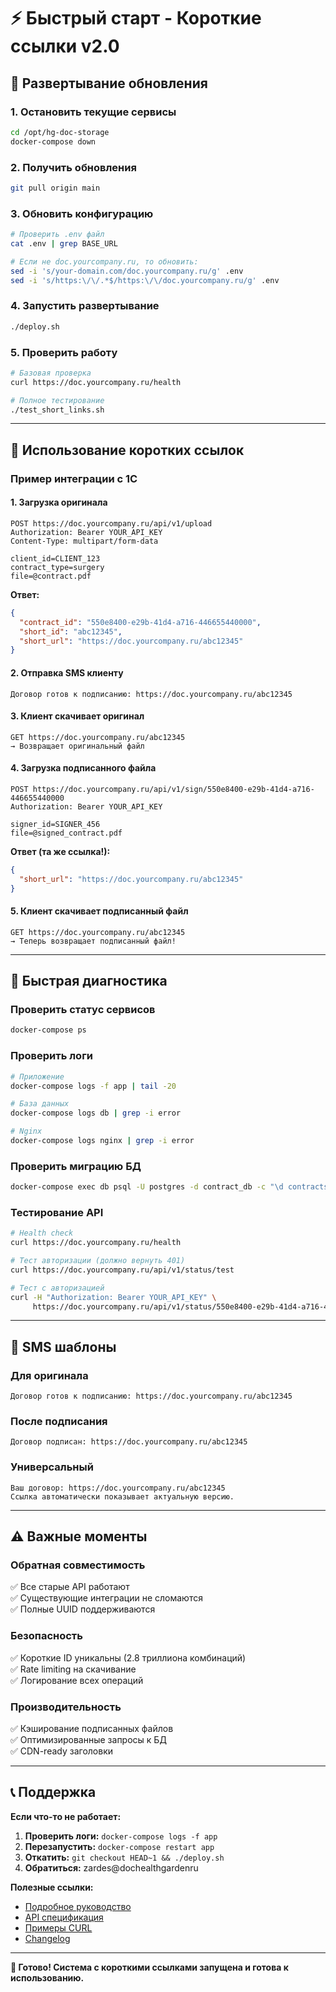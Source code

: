 # ⚡ Быстрый старт - Короткие ссылки v2.0

## 🚀 Развертывание обновления

### 1. Остановить текущие сервисы
```bash
cd /opt/hg-doc-storage
docker-compose down
```

### 2. Получить обновления
```bash
git pull origin main
```

### 3. Обновить конфигурацию
```bash
# Проверить .env файл
cat .env | grep BASE_URL

# Если не doc.yourcompany.ru, то обновить:
sed -i 's/your-domain.com/doc.yourcompany.ru/g' .env
sed -i 's/https:\/\/.*$/https:\/\/doc.yourcompany.ru/g' .env
```

### 4. Запустить развертывание
```bash
./deploy.sh
```

### 5. Проверить работу
```bash
# Базовая проверка
curl https://doc.yourcompany.ru/health

# Полное тестирование
./test_short_links.sh
```

---

## 📎 Использование коротких ссылок

### Пример интеграции с 1С

#### 1. Загрузка оригинала
```http
POST https://doc.yourcompany.ru/api/v1/upload
Authorization: Bearer YOUR_API_KEY
Content-Type: multipart/form-data

client_id=CLIENT_123
contract_type=surgery
file=@contract.pdf
```

**Ответ:**
```json
{
  "contract_id": "550e8400-e29b-41d4-a716-446655440000",
  "short_id": "abc12345", 
  "short_url": "https://doc.yourcompany.ru/abc12345"
}
```

#### 2. Отправка SMS клиенту
```
Договор готов к подписанию: https://doc.yourcompany.ru/abc12345
```

#### 3. Клиент скачивает оригинал
```
GET https://doc.yourcompany.ru/abc12345
→ Возвращает оригинальный файл
```

#### 4. Загрузка подписанного файла
```http
POST https://doc.yourcompany.ru/api/v1/sign/550e8400-e29b-41d4-a716-446655440000
Authorization: Bearer YOUR_API_KEY

signer_id=SIGNER_456
file=@signed_contract.pdf
```

**Ответ (та же ссылка!):**
```json
{
  "short_url": "https://doc.yourcompany.ru/abc12345"
}
```

#### 5. Клиент скачивает подписанный файл
```
GET https://doc.yourcompany.ru/abc12345
→ Теперь возвращает подписанный файл!
```

---

## 🔧 Быстрая диагностика

### Проверить статус сервисов
```bash
docker-compose ps
```

### Проверить логи
```bash
# Приложение
docker-compose logs -f app | tail -20

# База данных  
docker-compose logs db | grep -i error

# Nginx
docker-compose logs nginx | grep -i error
```

### Проверить миграцию БД
```bash
docker-compose exec db psql -U postgres -d contract_db -c "\d contracts" | grep short_id
```

### Тестирование API
```bash
# Health check
curl https://doc.yourcompany.ru/health

# Тест авторизации (должно вернуть 401)
curl https://doc.yourcompany.ru/api/v1/status/test

# Тест с авторизацией
curl -H "Authorization: Bearer YOUR_API_KEY" \
     https://doc.yourcompany.ru/api/v1/status/550e8400-e29b-41d4-a716-446655440000
```

---

## 📱 SMS шаблоны

### Для оригинала
```
Договор готов к подписанию: https://doc.yourcompany.ru/abc12345
```

### После подписания  
```
Договор подписан: https://doc.yourcompany.ru/abc12345
```

### Универсальный
```
Ваш договор: https://doc.yourcompany.ru/abc12345
Ссылка автоматически показывает актуальную версию.
```

---

## ⚠️ Важные моменты

### Обратная совместимость
✅ Все старые API работают  
✅ Существующие интеграции не сломаются  
✅ Полные UUID поддерживаются  

### Безопасность
✅ Короткие ID уникальны (2.8 триллиона комбинаций)  
✅ Rate limiting на скачивание  
✅ Логирование всех операций  

### Производительность
✅ Кэширование подписанных файлов  
✅ Оптимизированные запросы к БД  
✅ CDN-ready заголовки  

---

## 📞 Поддержка

**Если что-то не работает:**

1. **Проверить логи:** `docker-compose logs -f app`
2. **Перезапустить:** `docker-compose restart app`  
3. **Откатить:** `git checkout HEAD~1 && ./deploy.sh`
4. **Обратиться:** zardes@dochealthgardenru

**Полезные ссылки:**
- [Подробное руководство](docs/SHORT_LINKS_GUIDE.md)
- [API спецификация](docs/1C_API_SPECIFICATION.md)  
- [Примеры CURL](docs/CURL_EXAMPLES.md)
- [Changelog](CHANGELOG.md)

---

**🎉 Готово! Система с короткими ссылками запущена и готова к использованию.**
